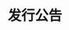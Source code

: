 ﻿---
title: 发行公告
second_title: Aspose.Cells Cloud Documen
type: docs
url: /zh/release-notes/
description: Aspose.Cells 云支持Excel创建、转换、合并、拆分、保护、内部对象操作等
weight: 40
---
